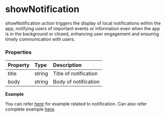 # showNotification

showNotification action triggers the display of local notifications within the app, notifying users of important events or information even when the app is in the background or closed, enhancing user engagement and ensuring timely communication with users.

### Properties

| Property | Type   | Description           |
| :------- | :----- | :-------------------- |
| title    | string | Title of notification |
| body     | string | Body of notification  |

**Example**

You can refer [here](/actions/request-notification-access) for example related to notification. Can also refer complete example [here](https://studio.ensembleui.com/app/e24402cb-75e2-404c-866c-29e6c3dd7992/screen/zbIn4f6tD3yQkC1MJRj1?propertyPanelEnabled=true&instantPreviewDisabled=false&editorV2Enabled=true).
